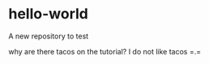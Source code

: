 # hello-world
A new repository to test

why are there tacos on the tutorial? I do not like tacos =.=
